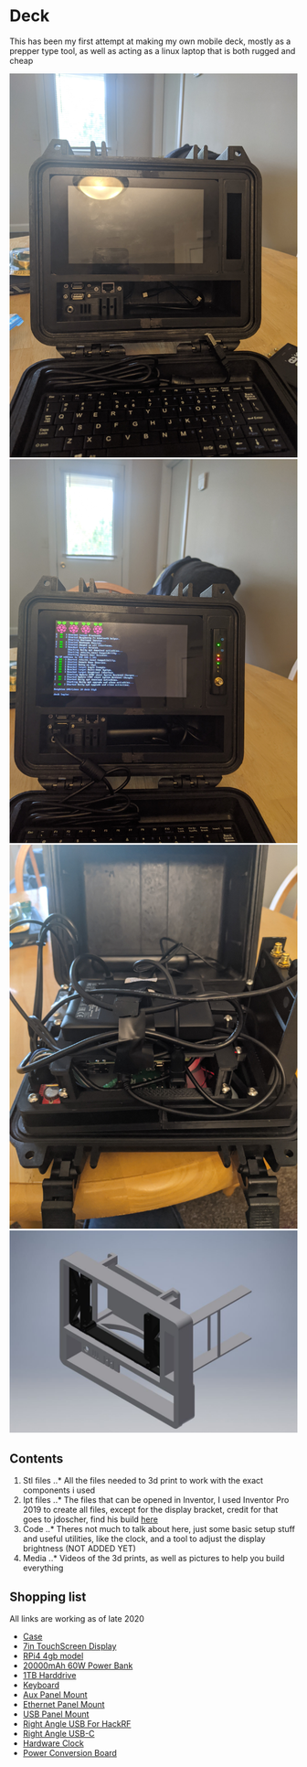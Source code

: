# Deck

This has been my first attempt at making my own mobile deck, mostly as a prepper type tool, as well as acting as a linux laptop that is both rugged and cheap

![Front-Off](/Media/Pictures/PXL_20200928_194037893.jpg)
![Front-On](/Media/Pictures/PXL_20200928_194222870.jpg)
![Internals](/Media/Pictures/PXL_20200928_194414310.jpg)
![Inventor](/Media/Inventor-ScreenShots/sc1.JPG)

## Contents
1. Stl files
  ..* All the files needed to 3d print to work with the exact components i used
2. Ipt files
  ..* The files that can be opened in Inventor, I used Inventor Pro 2019 to create all files, except for the display bracket, credit for that goes to jdoscher, find his build [here](https://github.com/jdoscher/Back7co-Raspberry_Pi_Recovery_Kit)
3. Code
  ..* Theres not much to talk about here, just some basic setup stuff and useful utilities, like the clock, and a tool to adjust the display brightness (NOT ADDED YET)
4. Media
  ..* Videos of the 3d prints, as well as pictures to help you build everything

## Shopping list

All links are working as of late 2020

- [Case](https://www.amazon.com/gp/product/B001AXJPF2/ref=ppx_yo_dt_b_asin_title_o09_s00?ie=UTF8&psc=1)
- [7in TouchScreen Display](https://www.amazon.com/Raspberry-Pi-7-Touchscreen-Display/dp/B0153R2A9I)
- [RPi4 4gb model](https://www.adafruit.com/product/4296?gclid=Cj0KCQjwtsv7BRCmARIsANu-CQe9Cy3XqL4thPbcHLOZQLjL1lo59SRhWGJGfEGUQqKfSySVsZxCyHkaAprqEALw_wcB)
- [20000mAh 60W Power Bank](https://www.amazon.com/gp/product/B082PGS78L/ref=ppx_yo_dt_b_asin_title_o03_s00?ie=UTF8&psc=1)
- [1TB Harddrive](https://www.amazon.com/gp/product/B07CRG7BBH/ref=ppx_yo_dt_b_asin_title_o03_s00?ie=UTF8&psc=1)
- [Keyboard](https://www.amazon.com/gp/product/B008F7CYZO/ref=ppx_yo_dt_b_asin_title_o04_s00?ie=UTF8&psc=1)
- [Aux Panel Mount](https://www.amazon.com/gp/product/B07CQPJJXY/ref=ppx_yo_dt_b_asin_title_o01_s00?ie=UTF8&psc=1)
- [Ethernet Panel Mount](https://www.amazon.com/gp/product/B082SJ88MS/ref=ppx_yo_dt_b_asin_title_o02_s00?ie=UTF8&psc=1)
- [USB Panel Mount](https://www.amazon.com/gp/product/B07C87FYLY/ref=ppx_yo_dt_b_asin_title_o06_s00?ie=UTF8&psc=1)
- [Right Angle USB For HackRF](https://www.amazon.com/gp/product/B003YKX6WC/ref=ppx_yo_dt_b_asin_title_o02_s00?ie=UTF8&psc=1)
- [Right Angle USB-C](https://www.amazon.com/gp/product/B077XL7Q7H/ref=ppx_yo_dt_b_asin_title_o07_s00?ie=UTF8&psc=1)
- [Hardware Clock](https://www.amazon.com/gp/product/B00ZOXWHK4/ref=ppx_yo_dt_b_asin_title_o06_s00?ie=UTF8&psc=1)
- [Power Conversion Board](https://www.amazon.com/gp/product/B01NALDSJ0/ref=ppx_yo_dt_b_asin_title_o08_s00?ie=UTF8&psc=1)
